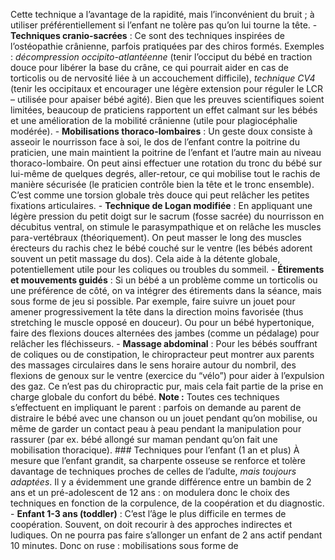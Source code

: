 Cette technique a l’avantage de la rapidité, mais l’inconvénient du bruit ; à utiliser préférentiellement si l’enfant ne tolère pas qu’on lui tourne la tête. - **Techniques cranio-sacrées** : Ce sont des techniques inspirées de l’ostéopathie crânienne, parfois pratiquées par des chiros formés. Exemples : *décompression occipito-atlantéenne* (tenir l’occiput du bébé en traction douce pour libérer la base du crâne, ce qui pourrait aider en cas de torticolis ou de nervosité liée à un accouchement difficile), *technique CV4* (tenir les occipitaux et encourager une légère extension pour réguler le LCR – utilisée pour apaiser bébé agité). Bien que les preuves scientifiques soient limitées, beaucoup de praticiens rapportent un effet calmant sur les bébés et une amélioration de la mobilité crânienne (utile pour plagiocéphalie modérée). - **Mobilisations thoraco-lombaires** : Un geste doux consiste à asseoir le nourrisson face à soi, le dos de l’enfant contre la poitrine du praticien, une main maintient la poitrine de l’enfant et l’autre main au niveau thoraco-lombaire. On peut ainsi effectuer une rotation du tronc du bébé sur lui-même de quelques degrés, aller-retour, ce qui mobilise tout le rachis de manière sécurisée (le praticien contrôle bien la tête et le tronc ensemble). C’est comme une torsion globale très douce qui peut relâcher les petites fixations articulaires. - **Technique de Logan modifiée** : En appliquant une légère pression du petit doigt sur le sacrum (fosse sacrée) du nourrisson en décubitus ventral, on stimule le parasympathique et on relâche les muscles para-vertébraux (théoriquement). On peut masser le long des muscles érecteurs du rachis chez le bébé couché sur le ventre (les bébés adorent souvent un petit massage du dos). Cela aide à la détente globale, potentiellement utile pour les coliques ou troubles du sommeil. - **Étirements et mouvements guidés** : Si un bébé a un problème comme un torticolis ou une préférence de côté, on va intégrer des étirements dans la séance, mais sous forme de jeu si possible. Par exemple, faire suivre un jouet pour amener progressivement la tête dans la direction moins favorisée (thus stretching le muscle opposé en douceur). Ou pour un bébé hypertonique, faire des flexions douces alternées des jambes (comme un pédalage) pour relâcher les fléchisseurs. - **Massage abdominal** : Pour les bébés souffrant de coliques ou de constipation, le chiropracteur peut montrer aux parents des massages circulaires dans le sens horaire autour du nombril, des flexions de genoux sur le ventre (exercice du “vélo”) pour aider à l’expulsion des gaz. Ce n’est pas du chiropractic pur, mais cela fait partie de la prise en charge globale du confort du bébé. **Note :** Toutes ces techniques s’effectuent en impliquant le parent : parfois on demande au parent de distraire le bébé avec une chanson ou un jouet pendant qu’on mobilise, ou même de garder un contact peau à peau pendant la manipulation pour rassurer (par ex. bébé allongé sur maman pendant qu’on fait une mobilisation thoracique). ### Techniques pour l’enfant (1 an et plus) À mesure que l’enfant grandit, sa charpente osseuse se renforce et tolère davantage de techniques proches de celles de l’adulte, *mais toujours adaptées*. Il y a évidemment une grande différence entre un bambin de 2 ans et un pré-adolescent de 12 ans : on modulera donc le choix des techniques en fonction de la corpulence, de la coopération et du diagnostic. - **Enfant 1-3 ans (toddler)** : C’est l’âge le plus difficile en termes de coopération. Souvent, on doit recourir à des approches indirectes et ludiques. On ne pourra pas faire s’allonger un enfant de 2 ans actif pendant 10 minutes. Donc on ruse : mobilisations sous forme de
